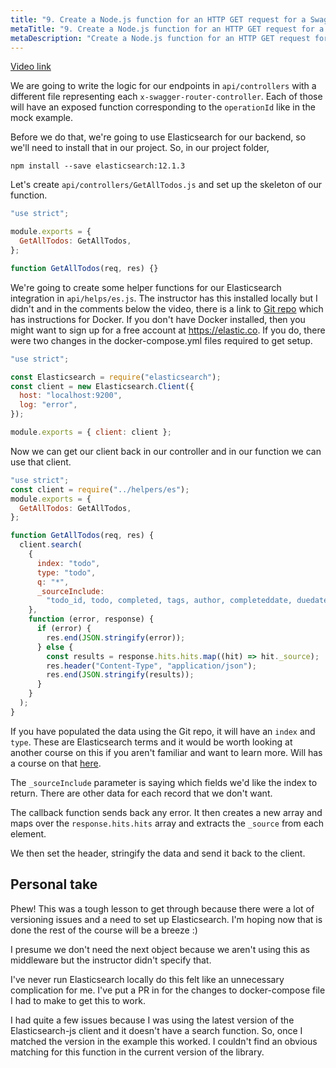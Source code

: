 ```yaml
---
title: "9. Create a Node.js function for an HTTP GET request for a Swagger API"
metaTitle: "9. Create a Node.js function for an HTTP GET request for a Swagger API"
metaDescription: "Create a Node.js function for an HTTP GET request for a Swagger API"
---
```


[Video link](https://egghead.io/lessons/node-js-create-a-node-js-function-for-an-http-get-request-for-a-swagger-api)

We are going to write the logic for our endpoints in `api/controllers` with a different file representing each `x-swagger-router-controller`. Each of those will have an exposed function corresponding to the `operationId` like in the mock example.

Before we do that, we're going to use Elasticsearch for our backend, so we'll need to install that in our project. So, in our project folder,

```shell
npm install --save elasticsearch:12.1.3
```

Let's create `api/controllers/GetAllTodos.js` and set up the skeleton of our function.

```js
"use strict";

module.exports = {
  GetAllTodos: GetAllTodos,
};

function GetAllTodos(req, res) {}
```

We're going to create some helper functions for our Elasticsearch integration in `api/helps/es.js`. The instructor has this installed locally but I didn't and in the comments below the video, there is a link to [Git repo](https://github.com/rekibnikufesin/nodejs-api-swagger/tree/master#running-elasticsearch-and-sample-data) which has instructions for Docker. If you don't have Docker installed, then you might want to sign up for a free account at https://elastic.co. If you do, there were two changes in the docker-compose.yml files required to get setup.

```js
"use strict";

const Elasticsearch = require("elasticsearch");
const client = new Elasticsearch.Client({
  host: "localhost:9200",
  log: "error",
});

module.exports = { client: client };
```

Now we can get our client back in our controller and in our function we can use that client.

```js
"use strict";
const client = require("../helpers/es");
module.exports = {
  GetAllTodos: GetAllTodos,
};

function GetAllTodos(req, res) {
  client.search(
    {
      index: "todo",
      type: "todo",
      q: "*",
      _sourceInclude:
        "todo_id, todo, completed, tags, author, completeddate, duedate",
    },
    function (error, response) {
      if (error) {
        res.end(JSON.stringify(error));
      } else {
        const results = response.hits.hits.map((hit) => hit._source);
        res.header("Content-Type", "application/json");
        res.end(JSON.stringify(results));
      }
    }
  );
}
```

If you have populated the data using the Git repo, it will have an `index` and `type`. These are Elasticsearch terms and it would be worth looking at another course on this if you aren't familiar and want to learn more. Will has a course on that [here](https://egghead.io/courses/get-started-with-elasticsearch).

The `_sourceInclude` parameter is saying which fields we'd like the index to return. There are other data for each record that we don't want.

The callback function sends back any error. It then creates a new array and maps over the `response.hits.hits` array and extracts the `_source` from each element.

We then set the header, stringify the data and send it back to the client.

## Personal take

Phew! This was a tough lesson to get through because there were a lot of versioning issues and a need to set up Elasticsearch. I'm hoping now that is done the rest of the course will be a breeze :)

I presume we don't need the next object because we aren't using this as middleware but the instructor didn't specify that.

I've never run Elasticsearch locally do this felt like an unnecessary complication for me. I've put a PR in for the changes to docker-compose file I had to make to get this to work.

I had quite a few issues because I was using the latest version of the Elasticsearch-js client and it doesn't have a search function. So, once I matched the version in the example this worked. I couldn't find an obvious matching for this function in the current version of the library.
